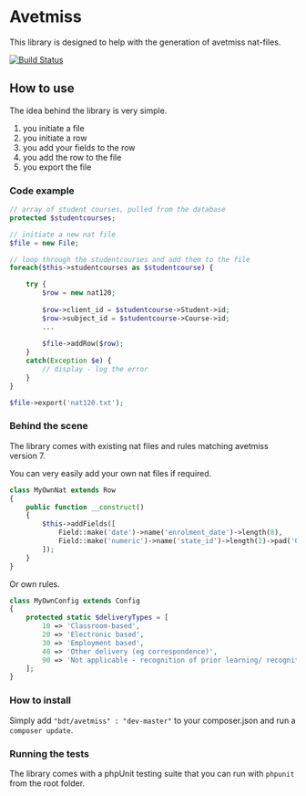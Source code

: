 # Avetmiss

This library is designed to help with the generation of avetmiss nat-files.

[![Build Status](https://travis-ci.org/bluedogtraining/avetmiss.png?branch=master)](https://travis-ci.org/bluedogtraining/avetmiss)

## How to use

The idea behind the library is very simple.

1. you initiate a file
2. you initiate a row
3. you add your fields to the row
4. you add the row to the file
5. you export the file

### Code example

```php
// array of student courses, pulled from the database
protected $studentcourses;

// initiate a new nat file
$file = new File;

// loop through the studentcourses and add them to the file
foreach($this->studentcourses as $studentcourse) {

    try {
        $row = new nat120;
        
        $row->client_id = $studentcourse->Student->id;
        $row->subject_id = $studentcourse->Course->id;
        ...
        
        $file->addRow($row);
    }
    catch(Exception $e) {
        // display - log the error
    }
}

$file->export('nat120.txt');
```

### Behind the scene

The library comes with existing nat files and rules matching avetmiss version 7.

You can very easily add your own nat files if required.

```php
class MyOwnNat extends Row
{
    public function __construct()
    {
        $this->addFields([
            Field::make('date')->name('enrolment_date')->length(8),
            Field::make('numeric')->name('state_id')->length(2)->pad('0')->in(Config::keys('states')),
        ]);
    }
}
```

Or own rules.

```php
class MyOwnConfig extends Config
{
    protected static $deliveryTypes = [
        10 => 'Classroom-based',
        20 => 'Electronic based',
        30 => 'Employment based',
        40 => 'Other delivery (eg correspondence)',
        90 => 'Not applicable - recognition of prior learning/ recognition of current competency/ credit transfer'
    ];
}
```

### How to install

Simply add `"bdt/avetmiss" : "dev-master"` to your composer.json and run a `composer update`.

### Running the tests

The library comes with a phpUnit testing suite that you can run with `phpunit` from the root folder.
